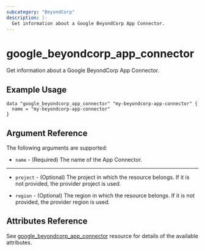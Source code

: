 ```yaml
---
subcategory: "BeyondCorp"
description: |-
  Get information about a Google BeyondCorp App Connector.
---
```


# google\_beyondcorp\_app\_connector

Get information about a Google BeyondCorp App Connector.

## Example Usage

```hcl
data "google_beyondcorp_app_connector" "my-beyondcorp-app-connector" {
  name = "my-beyondcorp-app-connector"
}
```

## Argument Reference

The following arguments are supported:

* `name` - (Required) The name of the App Connector.

- - -

* `project` - (Optional) The project in which the resource belongs. If it
    is not provided, the provider project is used.

* `region` - (Optional) The region in which the resource belongs. If it
    is not provided, the provider region is used.

## Attributes Reference

See [google_beyondcorp_app_connector](https://registry.terraform.io/providers/hashicorp/google/latest/docs/resources/beyondcorp_app_connector) resource for details of the available attributes.
